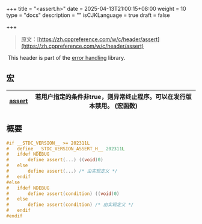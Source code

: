 +++
title = "<assert.h>"
date = 2025-04-13T21:00:15+08:00
weight = 10
type = "docs"
description = ""
isCJKLanguage = true
draft = false

+++

> 原文：[https://zh.cppreference.com/w/c/header/assert](https://zh.cppreference.com/w/c/header/assert)

​	This header is part of the [error handling](https://zh.cppreference.com/w/c/error) library.

## 宏

| [assert](https://zh.cppreference.com/w/c/error/assert) | 若用户指定的条件非true，则异常终止程序。可以在发行版本禁用。 (宏函数) |
| ------------------------------------------------------ | ------------------------------------------------------------ |

## 概要

```c
#if __STDC_VERSION__ >= 202311L
#   define __STDC_VERSION_ASSERT_H__ 202311L
#   ifdef NDEBUG
#       define assert(...) ((void)0)
#   else
#       define assert(...) /* 由实现定义 */
#   endif
#else
#   ifdef NDEBUG
#       define assert(condition) ((void)0)
#   else
#       define assert(condition) /* 由实现定义 */
#   endif
#endif
```
